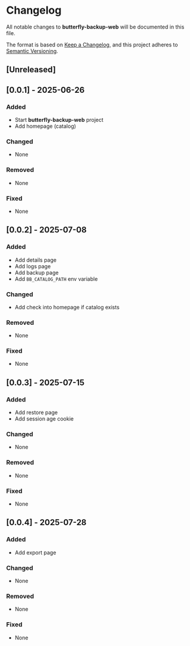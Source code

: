 <!-- Generated by psp (https://github.com/MatteoGuadrini/psp), version 0.2.0 -->

# Changelog

All notable changes to **butterfly-backup-web** will be documented in this file.

The format is based on [Keep a Changelog](https://keepachangelog.com/),
and this project adheres to [Semantic Versioning](https://semver.org/).

## [Unreleased]

## [0.0.1] - 2025-06-26

### Added
- Start **butterfly-backup-web** project
- Add homepage (catalog)

### Changed
- None

### Removed
- None

### Fixed
- None

## [0.0.2] - 2025-07-08

### Added
- Add details page
- Add logs page
- Add backup page
- Add `BB_CATALOG_PATH` env variable

### Changed
- Add check into homepage if catalog exists

### Removed
- None

### Fixed
- None

## [0.0.3] - 2025-07-15

### Added
- Add restore page
- Add session age cookie

### Changed
- None

### Removed
- None

### Fixed
- None

## [0.0.4] - 2025-07-28

### Added
- Add export page

### Changed
- None

### Removed
- None

### Fixed
- None
